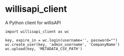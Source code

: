 # willisapi_client
A Python client for willisAPI

```
import willisapi_client as wc

key, expire_in = wc.login(username='', password="")
wc.create_user(key, 'admin_username', 'CompanyName')
wc.upload(key, 'METADATA_CSV_PATH')
```
